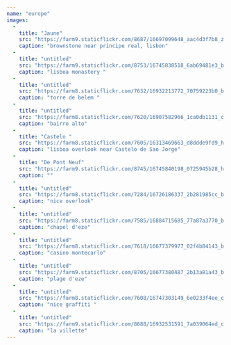 ```yaml
---
name: "europe"
images:
  -
    title: "Jaune"
    src: "https://farm9.staticflickr.com/8687/16697099648_aac4d3f7b8_z.jpg"
    caption: "brownstone near principe real, lisbon"
  -
    title: "untitled"
    src: "https://farm9.staticflickr.com/8753/16745838518_6ab69481e3_b.jpg"
    caption: "lisboa monastery "
  -
    title: "untitled"
    src: "https://farm8.staticflickr.com/7632/16932213772_70759223b0_b.jpg"
    caption: "torre de belem "
  -
    title: "untitled"
    src: "https://farm8.staticflickr.com/7620/16907582966_1ca0db1131_c.jpg"
    caption: "bairro alto"
  -
    title: "Castelo "
    src: "https://farm8.staticflickr.com/7605/16313469663_d8ddde9fd9_h.jpg"
    caption: "lisboa overlook near Castelo de Sao Jorge"
  -
    title: "De Pont Neuf"
    src: "https://farm9.staticflickr.com/8745/16745840198_0725945b28_h.jpg"
    caption: ""
  -
    title: "untitled"
    src: "https://farm8.staticflickr.com/7284/16726186337_2b281985cc_b.jpg"
    caption: "nice overlook"
  -
    title: "untitled"
    src: "https://farm8.staticflickr.com/7585/16884715685_77a87a3770_b.jpg"
    caption: "chapel d'eze"
  -
    title: "untitled"
    src: "https://farm8.staticflickr.com/7618/16677379977_02f4b84143_b.jpg"
    caption: "casino montecarlo"
  -
    title: "untitled"
    src: "https://farm9.staticflickr.com/8705/16677380487_2b13a81a43_b.jpg"
    caption: "plage d'eze"
  -
    title: "untitled"
    src: "https://farm8.staticflickr.com/7608/16747303149_6e0233f4ee_c.jpg"
    caption: "nice graffiti "
  -
    title: "untitled"
    src: "https://farm9.staticflickr.com/8688/16932531591_7a039064ed_c.jpg"
    caption: "la villette"
---
```

